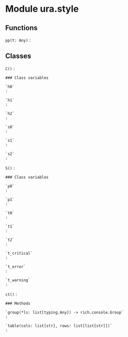 Module ura.style
================

Functions
---------

    
`pp(t: Any)`
:   

Classes
-------

`C()`
:   

    ### Class variables

    `h0`
    :

    `h1`
    :

    `h2`
    :

    `s0`
    :

    `s1`
    :

    `s2`
    :

`S()`
:   

    ### Class variables

    `p0`
    :

    `p1`
    :

    `t0`
    :

    `t1`
    :

    `t2`
    :

    `t_critical`
    :

    `t_error`
    :

    `t_warning`
    :

`ct()`
:   

    ### Methods

    `group(*ls: list[typing.Any]) ‑> rich.console.Group`
    :

    `table(cols: list[str], rows: list[list[str]])`
    :